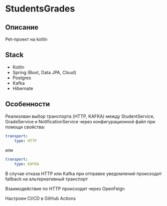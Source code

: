 # StudentsGrades

## Описание

Pet-проект на kotlin

## Stack

* Kotlin
* Spring (Boot, Data JPA, Cloud)
* Postgres
* Kafka
* Hibernate

## Особенности

Реализован выбор транспорта (HTTP, KAFKA) между StudentService, GradeService и NotificationService через конфигурационной файл при помощи свойства:

```yaml
transport: 
    type: HTTP
```
или

```yaml
transport:
    type: KAFKA
```
В случае отказа HTTP или Kafka при отправке уведомлений происходит fallback на альтернативный транспорт

Взаимодействие по HTTP происходит через OpenFeign

Настроен CI/CD в GitHub Actions
